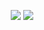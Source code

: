 <p align="middle">
  <img  style="max-width: 100%;" src="https://github-readme-stats.vercel.app/api/top-langs/?username=MindBreakerGM"/>
  <img  style="max-width: 100%;" src="https://github-readme-stats.vercel.app/api?username=MindBreakerGM&show_icons=true&theme=aura_dark"/>
<p>
